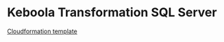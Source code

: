 Keboola Transformation SQL Server
==============

[Cloudformation template](https://github.com/keboola/syrup-router/blob/master/provisioning/tapi-spot-fleet.json)

